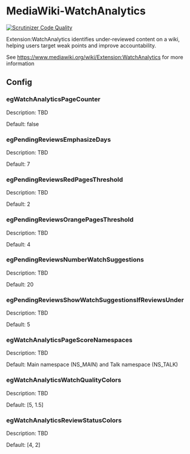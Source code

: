 MediaWiki-WatchAnalytics
========================

[![Scrutinizer Code Quality](https://scrutinizer-ci.com/g/jamesmontalvo3/WatchAnalytics/badges/quality-score.png?b=master)](https://scrutinizer-ci.com/g/jamesmontalvo3/WatchAnalytics/?branch=master)

Extension:WatchAnalytics identifies under-reviewed content on a wiki, helping users target weak points and improve accountability.

See https://www.mediawiki.org/wiki/Extension:WatchAnalytics for more information

## Config

### egWatchAnalyticsPageCounter

Description: TBD

Default: false

### egPendingReviewsEmphasizeDays

Description: TBD

Default: 7

### egPendingReviewsRedPagesThreshold

Description: TBD

Default: 2

### egPendingReviewsOrangePagesThreshold

Description: TBD

Default: 4

### egPendingReviewsNumberWatchSuggestions

Description: TBD

Default: 20

### egPendingReviewsShowWatchSuggestionsIfReviewsUnder

Description: TBD

Default: 5

### egWatchAnalyticsPageScoreNamespaces

Description: TBD

Default: Main namespace (NS_MAIN) and Talk namespace (NS_TALK)

### egWatchAnalyticsWatchQualityColors

Description: TBD

Default: [5, 1.5]

### egWatchAnalyticsReviewStatusColors

Description: TBD

Default: [4, 2]
